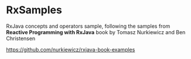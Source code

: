 # RxSamples

RxJava concepts and operators sample, following the samples from **Reactive Programming with RxJava** book by Tomasz Nurkiewicz and Ben Christensen

https://github.com/nurkiewicz/rxjava-book-examples
